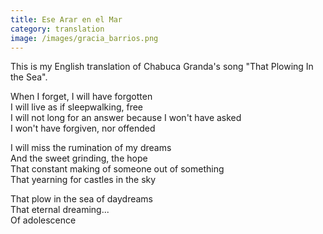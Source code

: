 ```yaml
---
title: Ese Arar en el Mar
category: translation
image: /images/gracia_barrios.png
---
```


This is my English translation of Chabuca Granda's song "That Plowing In the Sea".  

When I forget, I will have forgotten  
I will live as if sleepwalking, free  
I will not long for an answer because I won't have asked  
I won't have forgiven, nor offended  

I will miss the rumination of my dreams  
And the sweet grinding, the hope  
That constant making of someone out of something  
That yearning for castles in the sky  

That plow in the sea of daydreams  
That eternal dreaming...  
Of adolescence